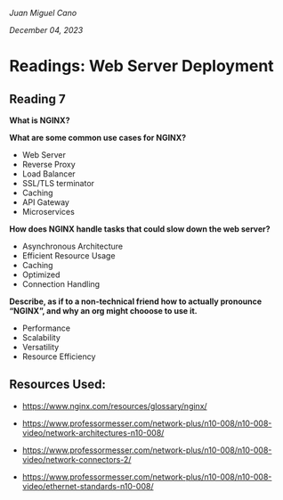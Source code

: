 
*Juan Miguel Cano*

*December 04, 2023*

# Readings: Web Server Deployment

## Reading 7
**What is NGINX?**

**What are some common use cases for NGINX?**

- Web Server
- Reverse Proxy
- Load Balancer
- SSL/TLS terminator
- Caching
- API Gateway
- Microservices

**How does NGINX handle tasks that could slow down the web server?**

- Asynchronous Architecture
- Efficient Resource Usage
- Caching
- Optimized
- Connection Handling

**Describe, as if to a non-technical friend how to actually pronounce “NGINX”, and why an org might chooose to use it.**
- Performance
- Scalability
- Versatility
- Resource Efficiency

## Resources Used:
- https://www.nginx.com/resources/glossary/nginx/

- https://www.professormesser.com/network-plus/n10-008/n10-008-video/network-architectures-n10-008/

- https://www.professormesser.com/network-plus/n10-008/n10-008-video/network-connectors-2/

- https://www.professormesser.com/network-plus/n10-008/n10-008-video/ethernet-standards-n10-008/
